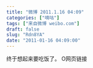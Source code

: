 ```yaml
---
title: "微博 2011.1.16 04:09"
categories: ["嘀咕"]
tags: ["来自微博 weibo.com"]
draft: false
slug: "Rdn8YA"
date: "2011-01-16 04:09:00"
---
```


<p>终于想起来要吃饭了。 O网页链接 ​​​​</p>
